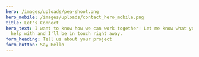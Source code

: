 ```yaml
---
hero: /images/uploads/pea-shoot.png
hero_mobile: /images/uploads/contact_hero_mobile.png
title: Let's Connect
hero_text: I want to know how we can work together! Let me know what you need
  help with and I'll be in touch right away.
form_heading: Tell us about your project
form_button: Say Hello
---
```

